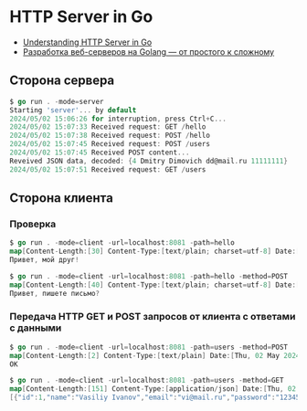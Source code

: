 # HTTP Server in Go

- [Understanding HTTP Server in Go](https://surajincloud.com/understanding-http-server-in-go-basic)
- [Разработка веб-серверов на Golang — от простого к сложному](https://habr.com/ru/companies/skillbox/articles/446454/)

## Сторона сервера

```go
$ go run . -mode=server
Starting 'server'... by default
2024/05/02 15:06:26 for interruption, press Ctrl+C...
2024/05/02 15:07:33 Received request: GET /hello
2024/05/02 15:07:38 Received request: POST /hello
2024/05/02 15:07:45 Received request: POST /users
2024/05/02 15:07:45 Received POST content...
Reveived JSON data, decoded: {4 Dmitry Dimovich dd@mail.ru 11111111}
2024/05/02 15:07:51 Received request: GET /users
```

## Сторона клиента

### Проверка

```go
$ go run . -mode=client -url=localhost:8081 -path=hello
map[Content-Length:[30] Content-Type:[text/plain; charset=utf-8] Date:[Thu, 02 May 2024 12:07:33 GMT]]:30
Привет, мой друг!

$ go run . -mode=client -url=localhost:8081 -path=hello -method=POST
map[Content-Length:[40] Content-Type:[text/plain; charset=utf-8] Date:[Thu, 02 May 2024 12:07:38 GMT]]:40
Привет, пишете письмо?
```

### Передача HTTP GET и POST запросов от клиента с ответами с данными 

```go
$ go run . -mode=client -url=localhost:8081 -path=users -method=POST
map[Content-Length:[2] Content-Type:[text/plain] Date:[Thu, 02 May 2024 12:07:45 GMT]]:2
OK

$ go run . -mode=client -url=localhost:8081 -path=users -method=GET
map[Content-Length:[151] Content-Type:[application/json] Date:[Thu, 02 May 2024 12:07:51 GMT]]:151
[{"id":1,"name":"Vasiliy Ivanov","email":"vi@mail.ru","password":"12345678"},{"id":2,"name":"Pavel Petrov","email":"pp@mail.ru","password":"87654321"}]
```
